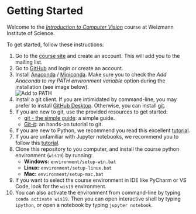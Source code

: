 # Getting Started

Welcome to the [*Introduction to Computer Vision*](https://wis-intro-vision-2019.wikidot.com/) course at Weizmann Institute of Science.

To get started, follow these instructions:
1. Go to the [course site](https://wis-intro-vision-2019.wikidot.com/) and create an account. This will add you to the mailing list.
2. Go to [GitHub](https://github.com/) and login or create an account.
3. Install [Anaconda](https://www.anaconda.com/download/) / [Miniconda](https://conda.io/miniconda.html). Make sure you to check the *Add Anaconda to my PATH environment variable* option during the installation (see image below).  
![Add to PATH](https://i.stack.imgur.com/rxpOG.png)
4. Install a git client. If you are intimidated by command-line, you may prefer to install [GitHub Desktop](https://desktop.github.com/). Otherwise, you can install [git](https://git-scm.com/downloads).
5. If you are new to git, use the provided resources to get started:
    - [git - the simple guide](http://rogerdudler.github.io/git-guide/): a simple guide.
    - [Git-it](https://github.com/jlord/git-it-electron#what-to-install): an hands-on tutorial to git.
6. If you are new to Python, we recommend you read this excellent [tutorial](http://cs231n.github.io/python-numpy-tutorial/).
7. If you are unfamiliar with Jupyter notebooks, we recommend you to follow this [tutorial](https://www.dataquest.io/blog/jupyter-notebook-tutorial/).
8. Clone this repository to you computer, and install the course python environment (`wis19`) by running:
    - **Windows:** `environment/setup-win.bat`
    - **Linux:** `environment/setup-linux.bat`
    - **Mac:** `environment/setup-mac.bat`
9. If you want to select the course environment in IDE like PyCharm or VS Code, look for the `wis19` environment.
10. You can also activate the environment from command-line by typing `conda activate wis19`. Then you can open interactive shell by typing `ipython`, or open a notebook by typing `jupyter notebook`.
